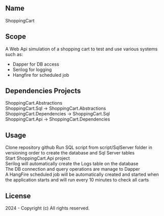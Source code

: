 ## Name
ShoppingCart

## Scope
A Web Api simulation of a shopping cart to test and use various systems such as:
- Dapper for DB access
- Serilog for logging
- Hangfire for scheduled job

## Dependencies Projects
ShoppingCart.Abstractions<br>
ShoppingCart.Sql -> ShoppingCart.Abstractions<br>
ShoppingCart.Dependencies -> ShoppingCart.Sql<br>
ShoppingCart.Api -> ShoppingCart.Dependencies<br>

## Usage
Clone repository github
Run SQL script from script/SqlServer folder in versioning order to create the database and Sql Server tables<br>
Start ShoppingCart.Api project<br>
Serilog will automatically create the Logs table on the database<br>
The DB connection and query operations are manage to Dapper<br>
A HangFire scheduled job will be automatically created and started when the application starts and will run every 10 minutes to check all carts<br>

## License
2024 - Copyright (c) All rights reserved.